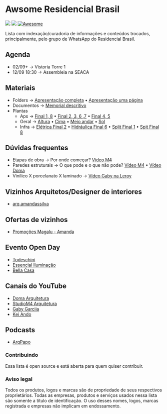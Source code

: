 # Awsome Residencial Brasil

![](https://img.shields.io/badge/status-vistoria%20torre%201%20🚀-orange)
![](https://img.shields.io/github/last-commit/maattdiy/awsome-residencial-brasil.svg?style=flat)
[![Awesome](https://awesome.re/badge.svg)](https://awesome.re)

Lista com indexação/curadoria de informações e conteúdos trocados, principalmente, pelo grupo de WhatsApp do Residencial Brasil.

## Agenda
* 02/09+ → Vistoria Torre 1
* 12/09 18:30 → Assembleia na SEACA

## Materiais
* Folders → [Apresentação completa](docs/Apresentação.pdf) • [Apresentação uma página](https://raw.githubusercontent.com/maattdiy/awsome-residencial-brasil/master/docs/Apresenta%C3%A7%C3%A3o2.jpg)  
* Documentos → [Memorial descritivo](docs/Memorial.pdf)  
* Plantas  
  * Aps → [Final 1, 8](docs/plantas/Final1-8.jpg) • [Final 2, 3, 6 ,7](docs/plantas/Final2-3-6-7.jpg) • [Final 4, 5](docs/plantas/Final4-5.jpg)
  * Geral → [Altura](docs/plantas/Altura.jpeg) • [Cima](docs/plantas/Cima.jpg) • [Meio andar](docs/plantas/MeioAndar.jpg) • [Sol](docs/plantas/Sol.jpg)
  * Infra → [Elétrica Final 2](docs/infra/EletricaFinal2.pdf) • [Hidráulica Final 6](docs/infra/HidraFinal6.pdf) • [Split Final 1](docs/infra/SplitFinal1.pdf) • [Spit Final 8](docs/infra/SplitFinal8.pdf)

## Dúvidas frequentes
* Etapas de obra → Por onde começar? [Vídeo M4](https://youtu.be/AE1892i1HXs?t=60)
* Paredes estruturais → O que pode e o que não pode? [Vídeo M4](https://www.youtube.com/watch?v=wZYHO9kltGU) • [Vídeo Doma](https://www.youtube.com/watch?v=4gGznjAWEE4)
* Vinílico X porcelanato X laminado → [Vídeo Gaby na Leroy](https://www.youtube.com/watch?v=ZzAYQVQXM_8)

## Vizinhos Arquitetos/Designer de interiores
* [arq.amandassilva](https://www.instagram.com/arq.amandassilva/)

## Ofertas de vizinhos
* [Promoções Magalu - Amanda](https://chat.whatsapp.com/He0kuh6YlrKIaUyXZwCtmu)

## Evento Open Day
* [Todeschini](https://www.todeschini.com.br)
* [Essencial Iluminação](http://www.essencialiluminação.com.br)
* [Bella Casa](https://www.bellacasapisos.com.br)

## Canais do YouTube
* [Doma Arquitetura](https://www.youtube.com/channel/UCQbdsX9AVd8sF35p8825NcQ/featured)
* [StudioM4 Arquitetura](https://www.youtube.com/channel/UCeyH-g2_EXMFpGlTM9v6ZJg)
* [Gaby Garciia](https://www.youtube.com/channel/UCh5dmGAn4Cu6jy8aWLkjX3Q)
* [Kei Ando](https://www.youtube.com/channel/UC8nJIofKg_OVWjZloWapqvQ)

## Podcasts
* [ArqPapo](http://arquipapo.com.br/)


### Contribuindo
Essa lista é open source e está aberta para quem quiser contribuir.

### Aviso legal
Todos os produtos, logos e marcas são de propriedade de seus respectivos proprietários. Todas as empresas, produtos e serviços usados nessa lista são somente a título de identificação.
O uso desses nomes, logos, marcas registrada e empresas não implicam em endossamento.
